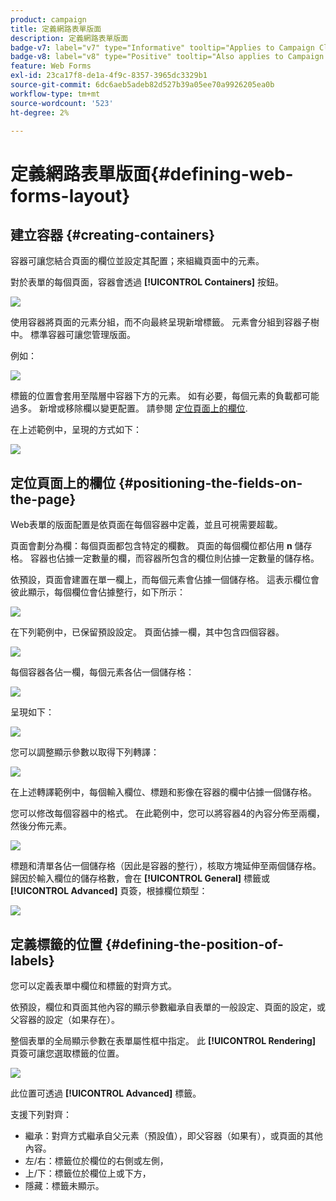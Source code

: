 ```yaml
---
product: campaign
title: 定義網路表單版面
description: 定義網路表單版面
badge-v7: label="v7" type="Informative" tooltip="Applies to Campaign Classic v7"
badge-v8: label="v8" type="Positive" tooltip="Also applies to Campaign v8"
feature: Web Forms
exl-id: 23ca17f8-de1a-4f9c-8357-3965dc3329b1
source-git-commit: 6dc6aeb5adeb82d527b39a05ee70a9926205ea0b
workflow-type: tm+mt
source-wordcount: '523'
ht-degree: 2%

---
```


# 定義網路表單版面{#defining-web-forms-layout}



## 建立容器 {#creating-containers}

容器可讓您結合頁面的欄位並設定其配置；來組織頁面中的元素。

對於表單的每個頁面，容器會透過 **[!UICONTROL Containers]** 按鈕。

![](assets/s_ncs_admin_survey_containers_add.png)

使用容器將頁面的元素分組，而不向最終呈現新增標籤。 元素會分組到容器子樹中。 標準容器可讓您管理版面。

例如：

![](assets/s_ncs_admin_survey_containers_std_arbo.png)

標籤的位置會套用至階層中容器下方的元素。 如有必要，每個元素的負載都可能過多。 新增或移除欄以變更配置。 請參閱 [定位頁面上的欄位](#positioning-the-fields-on-the-page).

在上述範例中，呈現的方式如下：

![](assets/s_ncs_admin_survey_containers_std_ex.png)

## 定位頁面上的欄位 {#positioning-the-fields-on-the-page}

Web表單的版面配置是依頁面在每個容器中定義，並且可視需要超載。

頁面會劃分為欄：每個頁面都包含特定的欄數。 頁面的每個欄位都佔用 **n** 儲存格。 容器也佔據一定數量的欄，而容器所包含的欄位則佔據一定數量的儲存格。

依預設，頁面會建置在單一欄上，而每個元素會佔據一個儲存格。 這表示欄位會彼此顯示，每個欄位會佔據整行，如下所示：

![](assets/s_ncs_admin_survey_container_ex.png)

在下列範例中，已保留預設設定。 頁面佔據一欄，其中包含四個容器。

![](assets/s_ncs_admin_survey_container_ex0.png)

每個容器各佔一欄，每個元素各佔一個儲存格：

![](assets/s_ncs_admin_survey_container_ex0a.png)

呈現如下：

![](assets/s_ncs_admin_survey_container_ex0_rend.png)

您可以調整顯示參數以取得下列轉譯：

![](assets/s_ncs_admin_survey_container_ex1_rend.png)

在上述轉譯範例中，每個輸入欄位、標題和影像在容器的欄中佔據一個儲存格。

您可以修改每個容器中的格式。 在此範例中，您可以將容器4的內容分佈至兩欄，然後分佈元素。

![](assets/s_ncs_admin_survey_container_ex2_rend.png)

標題和清單各佔一個儲存格（因此是容器的整行），核取方塊延伸至兩個儲存格。 歸因於輸入欄位的儲存格數，會在 **[!UICONTROL General]** 標籤或 **[!UICONTROL Advanced]** 頁簽，根據欄位類型：

![](assets/s_ncs_admin_survey_container_ex2.png)

## 定義標籤的位置 {#defining-the-position-of-labels}

您可以定義表單中欄位和標籤的對齊方式。

依預設，欄位和頁面其他內容的顯示參數繼承自表單的一般設定、頁面的設定，或父容器的設定（如果存在）。

整個表單的全局顯示參數在表單屬性框中指定。 此 **[!UICONTROL Rendering]** 頁簽可讓您選取標籤的位置。

![](assets/s_ncs_admin_survey_label_position.png)

此位置可透過 **[!UICONTROL Advanced]** 標籤。

支援下列對齊：

* 繼承：對齊方式繼承自父元素（預設值），即父容器（如果有），或頁面的其他內容。
* 左/右：標籤位於欄位的右側或左側，
* 上/下：標籤位於欄位上或下方，
* 隱藏：標籤未顯示。
